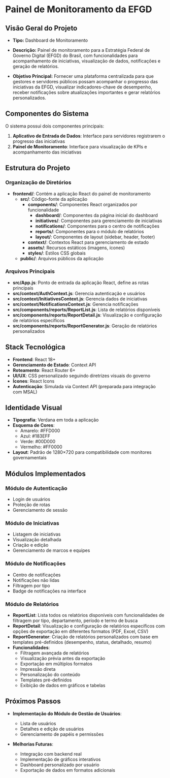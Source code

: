 # Painel de Monitoramento da EFGD

## Visão Geral do Projeto

* **Tipo:** Dashboard de Monitoramento
* **Descrição:** Painel de monitoramento para a Estratégia Federal de Governo Digital (EFGD) do Brasil, com funcionalidades para acompanhamento de iniciativas, visualização de dados, notificações e geração de relatórios.

* **Objetivo Principal:** Fornecer uma plataforma centralizada para que gestores e servidores públicos possam acompanhar o progresso das iniciativas da EFGD, visualizar indicadores-chave de desempenho, receber notificações sobre atualizações importantes e gerar relatórios personalizados.

## Componentes do Sistema

O sistema possui dois componentes principais:
1. **Aplicativo de Entrada de Dados**: Interface para servidores registrarem o progresso das iniciativas
2. **Painel de Monitoramento**: Interface para visualização de KPIs e acompanhamento das iniciativas

## Estrutura do Projeto

### Organização de Diretórios

* **frontend/**: Contém a aplicação React do painel de monitoramento
  * **src/**: Código-fonte da aplicação
    * **components/**: Componentes React organizados por funcionalidade
      * **dashboard/**: Componentes da página inicial do dashboard
      * **initiatives/**: Componentes para gerenciamento de iniciativas
      * **notifications/**: Componentes para o centro de notificações
      * **reports/**: Componentes para o módulo de relatórios
      * **layout/**: Componentes de layout (sidebar, header, footer)
    * **context/**: Contextos React para gerenciamento de estado
    * **assets/**: Recursos estáticos (imagens, ícones)
    * **styles/**: Estilos CSS globais
  * **public/**: Arquivos públicos da aplicação

### Arquivos Principais

* **src/App.js**: Ponto de entrada da aplicação React, define as rotas principais
* **src/context/AuthContext.js**: Gerencia autenticação e usuários
* **src/context/InitiativesContext.js**: Gerencia dados de iniciativas
* **src/context/NotificationsContext.js**: Gerencia notificações
* **src/components/reports/ReportList.js**: Lista de relatórios disponíveis
* **src/components/reports/ReportDetail.js**: Visualização e configuração de relatórios específicos
* **src/components/reports/ReportGenerator.js**: Geração de relatórios personalizados

## Stack Tecnológica

* **Frontend**: React 18+
* **Gerenciamento de Estado**: Context API
* **Roteamento**: React Router 6+
* **UI/UX**: CSS personalizado seguindo diretrizes visuais do governo
* **Ícones**: React Icons
* **Autenticação**: Simulada via Context API (preparada para integração com MSAL)

## Identidade Visual

* **Tipografia**: Verdana em toda a aplicação
* **Esquema de Cores**:
  * Amarelo: #FFD000
  * Azul: #183EFF
  * Verde: #00D000
  * Vermelho: #FF0000
* **Layout**: Padrão de 1280×720 para compatibilidade com monitores governamentais

## Módulos Implementados

### Módulo de Autenticação
* Login de usuários
* Proteção de rotas
* Gerenciamento de sessão

### Módulo de Iniciativas
* Listagem de iniciativas
* Visualização detalhada
* Criação e edição
* Gerenciamento de marcos e equipes

### Módulo de Notificações
* Centro de notificações
* Notificações não lidas
* Filtragem por tipo
* Badge de notificações na interface

### Módulo de Relatórios
* **ReportList**: Lista todos os relatórios disponíveis com funcionalidades de filtragem por tipo, departamento, período e termo de busca
* **ReportDetail**: Visualização e configuração de relatórios específicos com opções de exportação em diferentes formatos (PDF, Excel, CSV)
* **ReportGenerator**: Criação de relatórios personalizados com base em templates pré-definidos (desempenho, status, detalhado, resumo)
* **Funcionalidades**:
  * Filtragem avançada de relatórios
  * Visualização prévia antes da exportação
  * Exportação em múltiplos formatos
  * Impressão direta
  * Personalização do conteúdo
  * Templates pré-definidos
  * Exibição de dados em gráficos e tabelas

## Próximos Passos

* **Implementação do Módulo de Gestão de Usuários**:
  * Lista de usuários
  * Detalhes e edição de usuários
  * Gerenciamento de papéis e permissões

* **Melhorias Futuras**:
  * Integração com backend real
  * Implementação de gráficos interativos
  * Dashboard personalizado por usuário
  * Exportação de dados em formatos adicionais